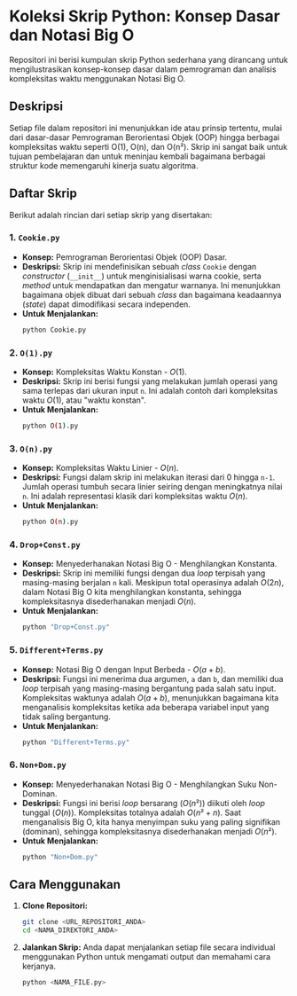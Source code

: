 # Koleksi Skrip Python: Konsep Dasar dan Notasi Big O

Repositori ini berisi kumpulan skrip Python sederhana yang dirancang untuk mengilustrasikan konsep-konsep dasar dalam pemrograman dan analisis kompleksitas waktu menggunakan Notasi Big O.

## Deskripsi

Setiap file dalam repositori ini menunjukkan ide atau prinsip tertentu, mulai dari dasar-dasar Pemrograman Berorientasi Objek (OOP) hingga berbagai kompleksitas waktu seperti O(1), O(n), dan O(n²). Skrip ini sangat baik untuk tujuan pembelajaran dan untuk meninjau kembali bagaimana berbagai struktur kode memengaruhi kinerja suatu algoritma.

## Daftar Skrip

Berikut adalah rincian dari setiap skrip yang disertakan:

### 1. `Cookie.py`

* **Konsep:** Pemrograman Berorientasi Objek (OOP) Dasar.
* **Deskripsi:** Skrip ini mendefinisikan sebuah *class* `Cookie` dengan *constructor* (`__init__`) untuk menginisialisasi warna cookie, serta *method* untuk mendapatkan dan mengatur warnanya. Ini menunjukkan bagaimana objek dibuat dari sebuah *class* dan bagaimana keadaannya (*state*) dapat dimodifikasi secara independen.
* **Untuk Menjalankan:**
    ```bash
    python Cookie.py
    ```

### 2. `O(1).py`

* **Konsep:** Kompleksitas Waktu Konstan - $O(1)$.
* **Deskripsi:** Skrip ini berisi fungsi yang melakukan jumlah operasi yang sama terlepas dari ukuran input `n`. Ini adalah contoh dari kompleksitas waktu $O(1)$, atau "waktu konstan".
* **Untuk Menjalankan:**
    ```bash
    python O(1).py
    ```

### 3. `O(n).py`

* **Konsep:** Kompleksitas Waktu Linier - $O(n)$.
* **Deskripsi:** Fungsi dalam skrip ini melakukan iterasi dari 0 hingga `n-1`. Jumlah operasi tumbuh secara linier seiring dengan meningkatnya nilai `n`. Ini adalah representasi klasik dari kompleksitas waktu $O(n)$.
* **Untuk Menjalankan:**
    ```bash
    python O(n).py
    ```

### 4. `Drop+Const.py`

* **Konsep:** Menyederhanakan Notasi Big O - Menghilangkan Konstanta.
* **Deskripsi:** Skrip ini memiliki fungsi dengan dua *loop* terpisah yang masing-masing berjalan `n` kali. Meskipun total operasinya adalah $O(2n)$, dalam Notasi Big O kita menghilangkan konstanta, sehingga kompleksitasnya disederhanakan menjadi $O(n)$.
* **Untuk Menjalankan:**
    ```bash
    python "Drop+Const.py"
    ```

### 5. `Different+Terms.py`

* **Konsep:** Notasi Big O dengan Input Berbeda - $O(a + b)$.
* **Deskripsi:** Fungsi ini menerima dua argumen, `a` dan `b`, dan memiliki dua *loop* terpisah yang masing-masing bergantung pada salah satu input. Kompleksitas waktunya adalah $O(a + b)$, menunjukkan bagaimana kita menganalisis kompleksitas ketika ada beberapa variabel input yang tidak saling bergantung.
* **Untuk Menjalankan:**
    ```bash
    python "Different+Terms.py"
    ```

### 6. `Non+Dom.py`

* **Konsep:** Menyederhanakan Notasi Big O - Menghilangkan Suku Non-Dominan.
* **Deskripsi:** Fungsi ini berisi *loop* bersarang ($O(n²)$) diikuti oleh *loop* tunggal ($O(n)$). Kompleksitas totalnya adalah $O(n² + n)$. Saat menganalisis Big O, kita hanya menyimpan suku yang paling signifikan (dominan), sehingga kompleksitasnya disederhanakan menjadi $O(n²)$.
* **Untuk Menjalankan:**
    ```bash
    python "Non+Dom.py"
    ```

## Cara Menggunakan

1.  **Clone Repositori:**
    ```bash
    git clone <URL_REPOSITORI_ANDA>
    cd <NAMA_DIREKTORI_ANDA>
    ```
2.  **Jalankan Skrip:**
    Anda dapat menjalankan setiap file secara individual menggunakan Python untuk mengamati output dan memahami cara kerjanya.
    ```bash
    python <NAMA_FILE.py>
    ```
